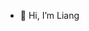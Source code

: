 - 👋 Hi, I’m Liang 

<!---
happycoding47/happycoding47 is a ✨ special ✨ repository because its `README.md` (this file) appears on your GitHub profile.
You can click the Preview link to take a look at your changes.
--->
